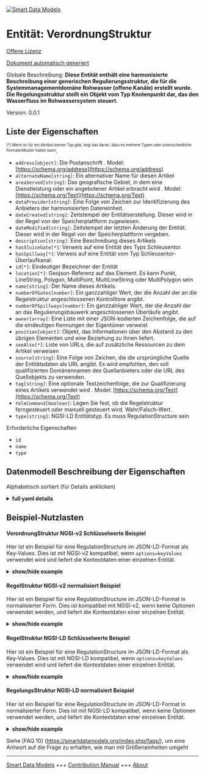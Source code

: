 <!-- 10-Header -->  
[![Smart Data Models](https://smartdatamodels.org/wp-content/uploads/2022/01/SmartDataModels_logo.png "Logo")](https://smartdatamodels.org)  
Entität: VerordnungStruktur  
===========================<!-- /10-Header -->  
<!-- 15-License -->  
[Offene Lizenz](https://github.com/smart-data-models//dataModel.OpenChannelManagement/blob/master/RegulationStructure/LICENSE.md)  
[Dokument automatisch generiert](https://docs.google.com/presentation/d/e/2PACX-1vTs-Ng5dIAwkg91oTTUdt8ua7woBXhPnwavZ0FxgR8BsAI_Ek3C5q97Nd94HS8KhP-r_quD4H0fgyt3/pub?start=false&loop=false&delayms=3000#slide=id.gb715ace035_0_60)  
<!-- /15-License -->  
<!-- 20-Description -->  
Globale Beschreibung: **Diese Entität enthält eine harmonisierte Beschreibung einer generischen Regulierungsstruktur, die für die Systemmanagementdomäne Rohwasser (offene Kanäle) erstellt wurde. Die Regelungsstruktur stellt ein Objekt vom Typ Knotenpunkt dar, das den Wasserfluss im Rohwassersystem steuert.**  
Version: 0.0.1  
<!-- /20-Description -->  
<!-- 30-PropertiesList -->  

## Liste der Eigenschaften  

<sup><sub>[*] Wenn es für ein Attribut keinen Typ gibt, liegt das daran, dass es mehrere Typen oder unterschiedliche Formate/Muster haben kann</sub></sup>.  
- `address[object]`: Die Postanschrift  . Model: [https://schema.org/address](https://schema.org/address)- `alternateName[string]`: Ein alternativer Name für diesen Artikel  - `areaServed[string]`: Das geografische Gebiet, in dem eine Dienstleistung oder ein angebotener Artikel erbracht wird  . Model: [https://schema.org/Text](https://schema.org/Text)- `dataProvider[string]`: Eine Folge von Zeichen zur Identifizierung des Anbieters der harmonisierten Dateneinheit.  - `dateCreated[string]`: Zeitstempel der Entitätserstellung. Dieser wird in der Regel von der Speicherplattform zugewiesen.  - `dateModified[string]`: Zeitstempel der letzten Änderung der Entität. Dieser wird in der Regel von der Speicherplattform vergeben.  - `description[string]`: Eine Beschreibung dieses Artikels  - `hasSluiceGate[*]`: Verweis auf eine Entität des Typs Schleusentor.  - `hasSpillway[*]`: Verweis auf eine Entität vom Typ Schleusentor-Überlaufkanal.  - `id[*]`: Eindeutiger Bezeichner der Entität  - `location[*]`: Geojson-Referenz auf das Element. Es kann Punkt, LineString, Polygon, MultiPoint, MultiLineString oder MultiPolygon sein  - `name[string]`: Der Name dieses Artikels.  - `numberOfGates[number]`: Ein ganzzahliger Wert, der die Anzahl der an die Regelstruktur angeschlossenen Kontrolltore angibt.  - `numberOfSpillways[number]`: Ein ganzzahliger Wert, der die Anzahl der an das Regulierungsbauwerk angeschlossenen Überläufe angibt.  - `owner[array]`: Eine Liste mit einer JSON-kodierten Zeichenfolge, die auf die eindeutigen Kennungen der Eigentümer verweist  - `position[object]`: Objekt, das Informationen über den Abstand zu den übrigen Elementen und eine Beziehung zu ihnen liefert.  - `seeAlso[*]`: Liste von URLs, die auf zusätzliche Ressourcen zu dem Artikel verweisen  - `source[string]`: Eine Folge von Zeichen, die die ursprüngliche Quelle der Entitätsdaten als URL angibt. Es wird empfohlen, den voll qualifizierten Domänennamen des Quellanbieters oder die URL des Quellobjekts zu verwenden.  - `tag[string]`: Eine optionale Textzeichenfolge, die zur Qualifizierung eines Artikels verwendet wird  . Model: [https://schema.org/Text](https://schema.org/Text)- `teleCommand[boolean]`: Legen Sie fest, ob die Regelstruktur ferngesteuert oder manuell gesteuert wird. Wahr/Falsch-Wert.  - `type[string]`: NGSI-LD Entitätstyp. Es muss RegulationStructure sein  <!-- /30-PropertiesList -->  
<!-- 35-RequiredProperties -->  
Erforderliche Eigenschaften  
- `id`  - `name`  - `type`  <!-- /35-RequiredProperties -->  
<!-- 40-RequiredProperties -->  
<!-- /40-RequiredProperties -->  
<!-- 50-DataModelHeader -->  
## Datenmodell Beschreibung der Eigenschaften  
Alphabetisch sortiert (für Details anklicken)  
<!-- /50-DataModelHeader -->  
<!-- 60-ModelYaml -->  
<details><summary><strong>full yaml details</strong></summary>    
```yaml  
RegulationStructure:    
  description: 'This entity contains a harmonised description of a generic Regulation Structure made for Raw-Water (Open Channels) System Management domain. Regulation structure represents a junction-type object, controlling the water flow in the raw-water system.'    
  properties:    
    address:    
      description: 'The mailing address'    
      properties:    
        addressCountry:    
          description: 'Property. The country. For example, Spain. Model:''https://schema.org/addressCountry'''    
          type: string    
        addressLocality:    
          description: 'Property. The locality in which the street address is, and which is in the region. Model:''https://schema.org/addressLocality'''    
          type: string    
        addressRegion:    
          description: 'Property. The region in which the locality is, and which is in the country. Model:''https://schema.org/addressRegion'''    
          type: string    
        postOfficeBoxNumber:    
          description: 'Property. The post office box number for PO box addresses. For example, 03578. Model:''https://schema.org/postOfficeBoxNumber'''    
          type: string    
        postalCode:    
          description: 'Property. The postal code. For example, 24004. Model:''https://schema.org/https://schema.org/postalCode'''    
          type: string    
        streetAddress:    
          description: 'Property. The street address. Model:''https://schema.org/streetAddress'''    
          type: string    
      type: object    
      x-ngsi:    
        model: https://schema.org/address    
        type: Property    
    alternateName:    
      description: 'An alternative name for this item'    
      type: string    
      x-ngsi:    
        type: Property    
    areaServed:    
      description: 'The geographic area where a service or offered item is provided'    
      type: string    
      x-ngsi:    
        model: https://schema.org/Text    
        type: Property    
    dataProvider:    
      description: 'A sequence of characters identifying the provider of the harmonised data entity.'    
      type: string    
      x-ngsi:    
        type: Property    
    dateCreated:    
      description: 'Entity creation timestamp. This will usually be allocated by the storage platform.'    
      format: date-time    
      type: string    
      x-ngsi:    
        type: Property    
    dateModified:    
      description: 'Timestamp of the last modification of the entity. This will usually be allocated by the storage platform.'    
      format: date-time    
      type: string    
      x-ngsi:    
        type: Property    
    description:    
      description: 'A description of this item'    
      type: string    
      x-ngsi:    
        type: Property    
    hasSluiceGate:    
      anyOf:    
        - description: 'Property. Identifier format of any NGSI entity'    
          maxLength: 256    
          minLength: 1    
          pattern: ^[\w\-\.\{\}\$\+\*\[\]`|~^@!,:\\]+$    
          type: string    
        - description: 'Property. Identifier format of any NGSI entity'    
          format: uri    
          type: string    
      description: 'Reference to an entity of type Sluice gate.'    
      x-ngsi:    
        type: Relationship    
    hasSpillway:    
      anyOf:    
        - description: 'Property. Identifier format of any NGSI entity'    
          maxLength: 256    
          minLength: 1    
          pattern: ^[\w\-\.\{\}\$\+\*\[\]`|~^@!,:\\]+$    
          type: string    
        - description: 'Property. Identifier format of any NGSI entity'    
          format: uri    
          type: string    
      description: 'Reference to an entity of type Sluice gate Spillway.'    
      x-ngsi:    
        type: Relationship    
    id:    
      anyOf: &regulationstructure_-_properties_-_owner_-_items_-_anyof    
        - description: 'Property. Identifier format of any NGSI entity'    
          maxLength: 256    
          minLength: 1    
          pattern: ^[\w\-\.\{\}\$\+\*\[\]`|~^@!,:\\]+$    
          type: string    
        - description: 'Property. Identifier format of any NGSI entity'    
          format: uri    
          type: string    
      description: 'Unique identifier of the entity'    
      x-ngsi:    
        type: Property    
    location:    
      description: 'Geojson reference to the item. It can be Point, LineString, Polygon, MultiPoint, MultiLineString or MultiPolygon'    
      oneOf:    
        - description: 'GeoProperty. Geojson reference to the item. Point'    
          properties:    
            bbox:    
              items:    
                type: number    
              minItems: 4    
              type: array    
            coordinates:    
              items:    
                type: number    
              minItems: 2    
              type: array    
            type:    
              enum:    
                - Point    
              type: string    
          required:    
            - type    
            - coordinates    
          title: 'GeoJSON Point'    
          type: object    
        - description: 'GeoProperty. Geojson reference to the item. LineString'    
          properties:    
            bbox:    
              items:    
                type: number    
              minItems: 4    
              type: array    
            coordinates:    
              items:    
                items:    
                  type: number    
                minItems: 2    
                type: array    
              minItems: 2    
              type: array    
            type:    
              enum:    
                - LineString    
              type: string    
          required:    
            - type    
            - coordinates    
          title: 'GeoJSON LineString'    
          type: object    
        - description: 'GeoProperty. Geojson reference to the item. Polygon'    
          properties:    
            bbox:    
              items:    
                type: number    
              minItems: 4    
              type: array    
            coordinates:    
              items:    
                items:    
                  items:    
                    type: number    
                  minItems: 2    
                  type: array    
                minItems: 4    
                type: array    
              type: array    
            type:    
              enum:    
                - Polygon    
              type: string    
          required:    
            - type    
            - coordinates    
          title: 'GeoJSON Polygon'    
          type: object    
        - description: 'GeoProperty. Geojson reference to the item. MultiPoint'    
          properties:    
            bbox:    
              items:    
                type: number    
              minItems: 4    
              type: array    
            coordinates:    
              items:    
                items:    
                  type: number    
                minItems: 2    
                type: array    
              type: array    
            type:    
              enum:    
                - MultiPoint    
              type: string    
          required:    
            - type    
            - coordinates    
          title: 'GeoJSON MultiPoint'    
          type: object    
        - description: 'GeoProperty. Geojson reference to the item. MultiLineString'    
          properties:    
            bbox:    
              items:    
                type: number    
              minItems: 4    
              type: array    
            coordinates:    
              items:    
                items:    
                  items:    
                    type: number    
                  minItems: 2    
                  type: array    
                minItems: 2    
                type: array    
              type: array    
            type:    
              enum:    
                - MultiLineString    
              type: string    
          required:    
            - type    
            - coordinates    
          title: 'GeoJSON MultiLineString'    
          type: object    
        - description: 'GeoProperty. Geojson reference to the item. MultiLineString'    
          properties:    
            bbox:    
              items:    
                type: number    
              minItems: 4    
              type: array    
            coordinates:    
              items:    
                items:    
                  items:    
                    items:    
                      type: number    
                    minItems: 2    
                    type: array    
                  minItems: 4    
                  type: array    
                type: array    
              type: array    
            type:    
              enum:    
                - MultiPolygon    
              type: string    
          required:    
            - type    
            - coordinates    
          title: 'GeoJSON MultiPolygon'    
          type: object    
      x-ngsi:    
        type: GeoProperty    
    name:    
      description: 'The name of this item.'    
      type: string    
      x-ngsi:    
        type: Property    
    numberOfGates:    
      description: 'An integer value defining the number of control gates attached to the regulation structure.'    
      minimum: 0    
      type: number    
      x-ngsi:    
        type: Property    
    numberOfSpillways:    
      description: 'An integer value defining the number of spillways attached to the regulation structure.'    
      minimum: 0    
      type: number    
      x-ngsi:    
        type: Property    
    owner:    
      description: 'A List containing a JSON encoded sequence of characters referencing the unique Ids of the owner(s)'    
      items:    
        anyOf: *regulationstructure_-_properties_-_owner_-_items_-_anyof    
        description: 'Property. Unique identifier of the entity'    
      type: array    
      x-ngsi:    
        type: Property    
    position:    
      description: 'Object providing information about the distance with the rest of the elements and a relationship with them.'    
      properties:    
        distance:    
          description: 'Property. The distance between this Entity and a reference point (e.g., the most upstream point of the system). Units:''Km'' '    
          type: number    
        refPoint:    
          anyOf:    
            - description: 'Property. Identifier format of any NGSI entity.'    
              maxLength: 256    
              minLength: 1    
              pattern: ^[\w\-\.\{\}\$\+\*\[\]`|~^@!,:\\]+$    
              type: string    
            - description: 'Property. Identifier format of any NGSI entity.'    
              format: uri    
              type: string    
          description: 'Relationship. The reference point distance is measured from.'    
      type: object    
      x-ngsi:    
        type: Property    
    seeAlso:    
      description: 'list of uri pointing to additional resources about the item'    
      oneOf:    
        - items:    
            format: uri    
            type: string    
          minItems: 1    
          type: array    
        - format: uri    
          type: string    
      x-ngsi:    
        type: Property    
    source:    
      description: 'A sequence of characters giving the original source of the entity data as a URL. Recommended to be the fully qualified domain name of the source provider, or the URL to the source object.'    
      type: string    
      x-ngsi:    
        type: Property    
    tag:    
      description: 'An optional text string used to qualify an item'    
      type: string    
      x-ngsi:    
        model: https://schema.org/Text    
        type: Property    
    teleCommand:    
      description: 'Define whether the regulation structure is controlled remotely or manually. True/False value.'    
      type: boolean    
      x-ngsi:    
        type: Property    
    type:    
      description: 'NGSI-LD Entity Type. It has to be RegulationStructure'    
      enum:    
        - RegulationStructure    
      type: string    
      x-ngsi:    
        type: Property    
  required:    
    - id    
    - type    
    - name    
  type: object    
  x-derived-from: ""    
  x-disclaimer: 'Redistribution and use in source and binary forms, with or without modification, are permitted  provided that the license conditions are met. Copyleft (c) 2021 Contributors to Smart Data Models Program'    
  x-license-url: https://github.com/smart-data-models/dataModel.OpenChannelManagement/blob/master/RegulationStructure/LICENSE.md    
  x-model-schema: https://smart-data-models.github.io/data-models.OpenChannelManagement/RegulationStructure/schema.json    
  x-model-tags: FIWARE4WATER    
  x-version: 0.0.1    
```  
</details>    
<!-- /60-ModelYaml -->  
<!-- 70-MiddleNotes -->  
<!-- /70-MiddleNotes -->  
<!-- 80-Examples -->  
## Beispiel-Nutzlasten  
#### VerordnungStruktur NGSI-v2 Schlüsselwerte Beispiel  
Hier ist ein Beispiel für eine RegulationStructure im JSON-LD-Format als Key-Values. Dies ist mit NGSI-v2 kompatibel, wenn `options=keyValues` verwendet wird und liefert die Kontextdaten einer einzelnen Entität.  
<details><summary><strong>show/hide example</strong></summary>    
```json  
{  
  "id": "urn:ngsi-ld:RegulationStructure:id:IXHN:40075061",  
  "type": "RegulationStructure",  
  "location": {  
    "type": "Point",  
    "coordinates": [  
      -72.3447045,  
      44.679442  
    ]  
  },  
  "address": {  
    "streetAddress": "",  
    "addressLocality": "",  
    "addressRegion": "",  
    "addressCountry": "",  
    "postalCode": "",  
    "postOfficeBoxNumber": "",  
    "areaServed": ""  
  },  
  "areaServed": "",  
  "dateCreated": "1986-07-26T02:43:28Z",  
  "dateModified": "2021-03-21T17:56:26Z",  
  "source": "",  
  "name": "RS01",  
  "alternateName": "RS01 Thivae",  
  "description": "Regulation Structure Thivae",  
  "dataProvider": "EYDAP",  
  "owner": [  
    "urn:ngsi-ld:RegulationStructure:items:ASWJ:21246595",  
    "urn:ngsi-ld:RegulationStructure:items:NHFZ:56673870"  
  ],  
  "seeAlso": [  
    "urn:ngsi-ld:RegulationStructure:items:PLEL:78574823",  
    "urn:ngsi-ld:RegulationStructure:items:IZVF:62633698"  
  ],  
  "tag": "",  
  "numberOfGates": 1,  
  "numberOfSpillways": 1,  
  "teleCommand": true,  
  "hasSluiceGate": "urn:ngsi-ld:RegulationStructure:hasSluiceGate:JXFD:60487647",  
  "hasSpillway": "urn:ngsi-ld:RegulationStructure:hasSpillway:CBWI:21948924",  
  "position": {  
    "distance": 160.6,  
    "refPoint": "urn:ngsi-ld:RegulationStructure:refPoint:JXFD:60487647"  
  },  
  "@context": [  
    "https://smartdatamodels.org/context.jsonld"  
  ]  
}  
```  
</details>  
#### RegelStruktur NGSI-v2 normalisiert Beispiel  
Hier ist ein Beispiel für eine RegulationStructure im JSON-LD-Format in normalisierter Form. Dies ist kompatibel mit NGSI-v2, wenn keine Optionen verwendet werden, und liefert die Kontextdaten einer einzelnen Entität.  
<details><summary><strong>show/hide example</strong></summary>    
```json  
{  
  "id": "urn:ngsi-ld:RegulationStructure:id:IXHN:40075061",  
  "type": "RegulationStructure",  
  "location": {  
    "type": "geo:json",  
    "value": {  
      "type": "Point",  
      "coordinates": [  
        -72.3447045,  
        44.679442  
      ]  
    }  
  },  
  "address": {  
    "type": "PostalAddress",  
    "value": {  
      "streetAddress": "",  
      "addressLocality": "",  
      "addressRegion": "",  
      "addressCountry": "",  
      "postalCode": "",  
      "postOfficeBoxNumber": "",  
      "areaServed": ""  
    }  
  },  
  "areaServed": {  
    "type": "Text",  
    "value": ""  
  },  
  "dateCreated": {  
    "type": "DateTime",  
    "value": "1986-07-26T02:43:28Z"  
  },  
  "dateModified": {  
    "type": "DateTime",  
    "value": "2021-03-21T17:56:26Z"  
  },  
  "source": {  
    "type": "Text",  
    "value": ""  
  },  
  "name": {  
    "type": "Text",  
    "value": "RS01"  
  },  
  "alternateName": {  
    "type": "Text",  
    "value": "RS01 Thivae"  
  },  
  "description": {  
    "type": "Text",  
    "value": "Regulation Structure Thivae"  
  },  
  "dataProvider": {  
    "type": "Property",  
    "value": "EYDAP"  
  },  
  "owner": {  
    "type": "array",  
    "value": [  
      "urn:ngsi-ld:RegulationStructure:items:ASWJ:21246595",  
      "urn:ngsi-ld:RegulationStructure:items:NHFZ:56673870"  
    ]  
  },  
  "seeAlso": {  
    "type": "array",  
    "value": [  
      "urn:ngsi-ld:RegulationStructure:items:PLEL:78574823",  
      "urn:ngsi-ld:RegulationStructure:items:IZVF:62633698"  
    ]  
  },  
  "tag": {  
    "type": "Text",  
    "value": ""  
  },  
  "numberOfGates": {  
    "type": "Number",  
    "value": 1  
  },  
  "numberOfSpillways": {  
    "type": "Number",  
    "value": 1  
  },  
  "teleCommand": {  
    "type": "Boolean",  
    "value": "true"  
  },  
  "hasSluiceGate": {  
    "type": "Relationship",  
    "value": "urn:ngsi-ld:RegulationStructure:hasSluiceGate:JXFD:60487647"  
  },  
  "hasSpillway": {  
    "type": "Relationship",  
    "value": "urn:ngsi-ld:RegulationStructure:hasSpillway:CBWI:21948924"  
  },  
  "position": {  
    "type": "StructuredValue",  
    "value": {  
      "distance": 160.6,  
      "refPoint": "urn:ngsi-ld:RegulationStructure:refPoint:JXFD:60487647"  
    }  
  }  
}  
```  
</details>  
#### RegelStruktur NGSI-LD Schlüsselwerte Beispiel  
Hier ist ein Beispiel für eine RegulationStructure im JSON-LD-Format als Key-Values. Dies ist mit NGSI-LD kompatibel, wenn `options=keyValues` verwendet wird und liefert die Kontextdaten einer einzelnen Entität.  
<details><summary><strong>show/hide example</strong></summary>    
```json  
{  
    "id": "urn:ngsi-ld:RegulationStructure:id:IXHN:40075061",  
    "type": "RegulationStructure",  
    "address": {  
        "streetAddress": "",  
        "addressLocality": "",  
        "addressRegion": "",  
        "addressCountry": "",  
        "postalCode": "",  
        "postOfficeBoxNumber": "",  
        "areaServed": ""  
    },  
    "alternateName": "RS01 Thivae",  
    "areaServed": "",  
    "dataProvider": "EYDAP",  
    "dateCreated": "1986-07-26T02:43:28Z",  
    "dateModified": "2021-03-21T17:56:26Z",  
    "description": "Regulation Structure Thivae",  
    "hasSluiceGate": "urn:ngsi-ld:RegulationStructure:hasSluiceGate:JXFD:60487647",  
    "hasSpillway": "urn:ngsi-ld:RegulationStructure:hasSpillway:CBWI:21948924",  
    "location": {  
        "type": "Point",  
        "coordinates": [  
            -72.3447045,  
            44.679442  
        ]  
    },  
    "name": "RS01",  
    "numberOfGates": 1,  
    "numberOfSpillways": 1,  
    "owner": [  
        "urn:ngsi-ld:RegulationStructure:items:ASWJ:21246595",  
        "urn:ngsi-ld:RegulationStructure:items:NHFZ:56673870"  
    ],  
    "position": {  
        "distance": 160.6,  
        "refPoint": "urn:ngsi-ld:RegulationStructure:refPoint:JXFD:60487647"  
    },  
    "seeAlso": [  
        "urn:ngsi-ld:RegulationStructure:items:PLEL:78574823",  
        "urn:ngsi-ld:RegulationStructure:items:IZVF:62633698"  
    ],  
    "source": "",  
    "tag": "",  
    "teleCommand": true,  
    "@context": [  
        "https://raw.githubusercontent.com/smart-data-models/dataModel.OpenChannelManagement/master/context.jsonld"  
    ]  
}  
```  
</details>  
#### RegelungsStruktur NGSI-LD normalisiert Beispiel  
Hier ist ein Beispiel für eine RegulationStructure im JSON-LD-Format in normalisierter Form. Dies ist mit NGSI-LD kompatibel, wenn keine Optionen verwendet werden, und liefert die Kontextdaten einer einzelnen Entität.  
<details><summary><strong>show/hide example</strong></summary>    
```json  
{  
    "id": "urn:ngsi-ld:RegulationStructure:id:IXHN:40075061",  
    "type": "RegulationStructure",  
    "address": {  
        "type": "Property",  
        "value": {  
            "streetAddress": "",  
            "addressLocality": "",  
            "addressRegion": "",  
            "addressCountry": "",  
            "postalCode": "",  
            "postOfficeBoxNumber": "",  
            "areaServed": ""  
        }  
    },  
    "alternateName": {  
        "type": "Property",  
        "value": "RS01 Thivae"  
    },  
    "areaServed": {  
        "type": "Property",  
        "value": ""  
    },  
    "dataProvider": {  
        "type": "Property",  
        "value": "EYDAP"  
    },  
    "dateCreated": {  
        "type": "Property",  
        "value": {  
            "@type": "DateTime",  
            "@value": "1986-07-26T02:43:28Z"  
        }  
    },  
    "dateModified": {  
        "type": "Property",  
        "value": {  
            "@type": "DateTime",  
            "@value": "2021-03-21T17:56:26Z"  
        }  
    },  
    "description": {  
        "type": "Property",  
        "value": "Regulation Structure Thivae"  
    },  
    "hasSluiceGate": {  
        "type": "Relationship",  
        "object": "urn:ngsi-ld:RegulationStructure:hasSluiceGate:JXFD:60487647"  
    },  
    "hasSpillway": {  
        "type": "Relationship",  
        "object": "urn:ngsi-ld:RegulationStructure:hasSpillway:CBWI:21948924"  
    },  
    "location": {  
        "type": "GeoProperty",  
        "value": {  
            "type": "Point",  
            "coordinates": [  
                -72.3447045,  
                44.679442  
            ]  
        }  
    },  
    "name": {  
        "type": "Property",  
        "value": "RS01"  
    },  
    "numberOfGates": {  
        "type": "Property",  
        "value": 1  
    },  
    "numberOfSpillways": {  
        "type": "Property",  
        "value": 1  
    },  
    "owner": {  
        "type": "Property",  
        "value": [  
            "urn:ngsi-ld:RegulationStructure:items:ASWJ:21246595",  
            "urn:ngsi-ld:RegulationStructure:items:NHFZ:56673870"  
        ]  
    },  
    "position": {  
        "type": "Property",  
        "value": {  
            "distance": 160.6,  
            "refPoint": "urn:ngsi-ld:RegulationStructure:refPoint:JXFD:60487647"  
        }  
    },  
    "seeAlso": {  
        "type": "Property",  
        "value": [  
            "urn:ngsi-ld:RegulationStructure:items:PLEL:78574823",  
            "urn:ngsi-ld:RegulationStructure:items:IZVF:62633698"  
        ]  
    },  
    "source": {  
        "type": "Property",  
        "value": ""  
    },  
    "tag": {  
        "type": "Property",  
        "value": ""  
    },  
    "teleCommand": {  
        "type": "Property",  
        "value": true  
    },  
    "@context": [  
        "https://raw.githubusercontent.com/smart-data-models/dataModel.OpenChannelManagement/master/context.jsonld"  
    ]  
}  
```  
</details><!-- /80-Examples -->  
<!-- 90-FooterNotes -->  
<!-- /90-FooterNotes -->  
<!-- 95-Units -->  
Siehe [FAQ 10] (https://smartdatamodels.org/index.php/faqs/), um eine Antwort auf die Frage zu erhalten, wie man mit Größeneinheiten umgeht  
<!-- /95-Units -->  
<!-- 97-LastFooter -->  
---  
[Smart Data Models](https://smartdatamodels.org) +++ [Contribution Manual](https://bit.ly/contribution_manual) +++ [About](https://bit.ly/Introduction_SDM)<!-- /97-LastFooter -->  
